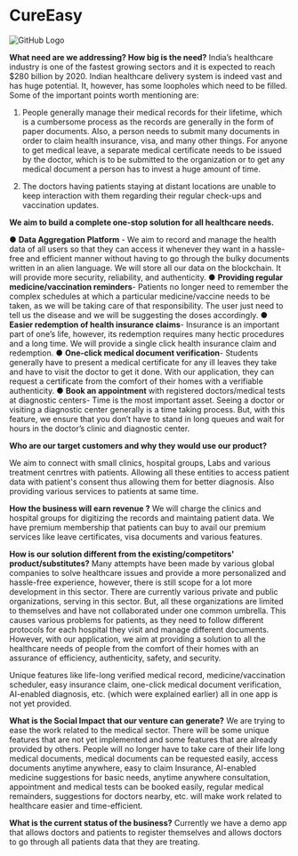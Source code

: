 # CureEasy

![GitHub Logo](https://github.com/akshat220/CureEasy/blob/master/app/src/main/res/drawable/ce.png)


**What need are we addressing? How big is the need?**
India’s healthcare industry is one of the fastest growing sectors and it is expected to reach 
$280 billion by 2020. Indian healthcare delivery system is indeed vast and has huge potential.
It, however, has some loopholes which need to be filled. Some of the important points worth 
mentioning are:
1)  People generally manage their medical records for their lifetime, which is a cumbersome
process as the records are generally in the form of paper documents. Also, a person needs to
submit many documents in order to claim health insurance, visa, and many other things. For
anyone to get medical leave, a separate medical certificate needs to be issued by the doctor,
which is to be submitted to the organization or to get any medical document a person has to
invest a huge amount of time.

2) The doctors having patients staying at distant locations are unable to keep interaction with them
regarding their regular check-ups and vaccination updates.

**We aim to build a complete one-stop solution for all healthcare needs.**

● **Data Aggregation Platform** - We aim to record and manage the health
data of all users so that they can access it whenever they want in a hassle-free and
efficient manner without having to go through the bulky documents written in an alien
language. We will store all our data on the blockchain. It will provide more security,
reliability, and authenticity.
● **Providing regular medicine/vaccination reminders**- Patients no longer need to remember
the complex schedules at which a particular medicine/vaccine needs to be taken, as we
will be taking care of that responsibility. The user just need to tell us the disease and we
will be suggesting the doses accordingly.
● **Easier redemption of health insurance claims**- Insurance is an important part of one’s
life, however, its redemption requires many hectic procedures and a long time. We will
provide a single click health insurance claim and redemption.
● **One-click medical document verification**- Students generally have to present a medical
certificate for any ill leaves they take and have to visit the doctor to get it done. With our
application, they can request a certificate from the comfort of their homes with a
verifiable authenticity.
● **Book an appointment** with registered doctors/medical tests at diagnostic
centers- Time is the most important asset. Seeing a doctor or visiting a diagnostic center
generally is a time taking process. But, with this feature, we ensure that you don’t have
to stand in long queues and wait for hours in the doctor’s clinic and diagnostic center.

**Who are our target customers and why they would use our product?**

We aim to connect with small clinics, hospital groups, Labs and various treatment cenrtres with patients.
Allowing all these entities to access patient data with patient's consent thus allowing them for better
diagnosis. Also providing various services to patients at same time.

**How the business will earn revenue ?**
We will charge the clinics and hospital groups for digitizing the records and maintaing patient data.
We have premium membership that patients can buy to avail our premium services like leave certificates, 
visa documents and various features.

**How is our solution different from the existing/competitors' product/substitutes?**
Many attempts have been made by various global companies to solve healthcare issues and
provide a more personalized and hassle-free experience, however, there is still scope for a lot
more development in this sector. There are currently various private and public organizations,
serving in this sector. But, all these organizations are limited to themselves and have not
collaborated under one common umbrella. This causes various problems for patients, as they
need to follow different protocols for each hospital they visit and manage different documents.
However, with our application, we aim at providing a solution to all the healthcare needs of
people from the comfort of their homes with an assurance of efficiency, authenticity, safety, and
security.

Unique features like life-long verified medical record, medicine/vaccination scheduler, easy
insurance claim, one-click medical document verification, AI-enabled diagnosis, etc. (which were
explained earlier) all in one app is not yet provided.

**What is the Social Impact that our venture can generate?**
We are trying to ease the work related to the medical sector. There will be some unique features
that are not yet implemented and some features that are already provided by others. People will
no longer have to take care of their life long medical documents, medical documents can be
requested easily, access documents anytime anywhere, easy to claim Insurance, AI-enabled
medicine suggestions for basic needs, anytime anywhere consultation, appointment and
medical tests can be booked easily, regular medical remainders, suggestions for doctors
nearby, etc. will make work related to healthcare easier and time-efficient.

**What is the current status of the business?**
Currently we have a demo app that allows doctors and patients to register themselves and allows 
doctors to go through all patients data that they are treating.
